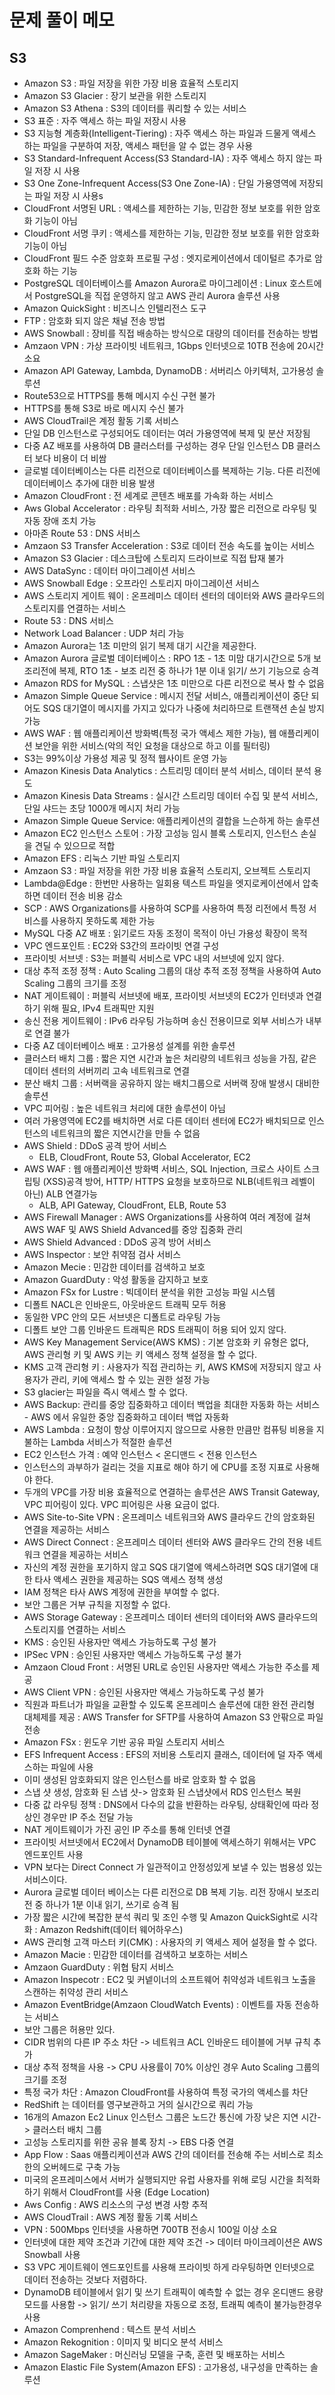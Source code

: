 # 문제 풀이 메모

## S3
- Amazon S3 : 파일 저장을 위한 가장 비용 효율적 스토리지
- Amazon S3 Glacier : 장기 보관을 위한 스토리지
- Amazon S3 Athena : S3의 데이터를 쿼리할 수 있는 서비스
- S3 표준 : 자주 액세스 하는 파일 저장시 사용
- S3 지능형 계층화(Intelligent-Tiering) : 자주 액세스 하는 파일과 드물게 액세스 하는 파일을 구분하여 저장, 액세스 패턴을 알 수 없는 경우 사용
- S3 Standard-Infrequent Access(S3 Standard-IA) : 자주 액세스 하지 않는 파일 저장 시 사용
- S3 One Zone-Infrequent Access(S3 One Zone-IA) : 단일 가용영역에 저장되는 파일 저장 시 사용s
- CloudFront 서명된 URL : 액세스를 제한하는 기능, 민감한 정보 보호를 위한 암호화 기능이 아님
- CloudFront 서명 쿠키 : 액세스를 제한하는 기능, 민감한 정보 보호를 위한 암호화 기능이 아님
- CloudFront 필드 수준 암호화 프로필 구성 : 엣지로케이션에서 데이털르 추가로 암호화 하는 기능
- PostgreSQL 데이터베이스를 Amazon Aurora로 마이그레이션 : Linux 호스트에서 PostgreSQL을 직접 운영하지 않고 AWS 관리 Aurora 솔루션 사용
- Amazon QuickSight : 비즈니스 인텔리전스 도구
- FTP : 암호화 되지 않은 채널 전송 방법
- AWS Snowball : 장비를 직접 배송하는 방식으로 대량의 데이터를 전송하는 방법
- Amzaon VPN : 가상 프라이빗 네트워크, 1Gbps 인터넷으로 10TB 전송에 20시간 소요
- Amazon API Gateway, Lambda, DynamoDB : 서버리스 아키텍처, 고가용성 솔루션
- Route53으로 HTTPS를 통해 메시지 수신 구현 불가
- HTTPS를 통해 S3로 바로 메시지 수신 불가
- AWS CloudTrail은 계정 활동 기록 서비스
- 단일 DB 인스턴스로 구성되어도 데이터는 여러 가용영역에 복제 및 분산 저장됨
- 다중 AZ 배포를 사용하여 DB 클러스터를 구성하는 경우 단일 인스턴스 DB 클러스터  보다 비용이 더 비쌈
- 글로벌 데이터베이스는 다른 리전으로 데이터베이스를 복제하는 기능. 다른 리전에 데이터베이스 추가에 대한 비용 발생
- Amazon CloudFront : 전 세계로 콘텐츠 배포를 가속화 하는 서비스
- Aws Global Accelerator : 라우팅 최적화 서비스, 가장 짧은 리전으로 라우팅 및 자동 장애 조치 가능
- 아마존 Route 53 : DNS 서비스
- Amzaon S3 Transfer Acceleration : S3로 데이터 전송 속도를 높이는 서비스
- Amazon S3 Glacier : 데스크탑에 스토리지 드라이브로 직접 탑재 불가
- AWS DataSync : 데이터 마이그레이션 서비스
- AWS Snowball Edge :  오프라인 스토리지 마이그레이션 서비스
- AWS 스토리지 게이트 웨이 : 온프레미스 데이터 센터의 데이터와 AWS 클라우드의 스토리지를 연결하는 서비스
- Route 53 : DNS 서비스
- Network Load Balancer : UDP 처리 가능
- Amazon Aurora는 1초 미만의 읽기 복제 대기 시간을 제공한다.
- Amazon Aurora 글로벌 데이터베이스 : RPO 1초 - 1초 미맘 대기시간으로 5개 보조리전에 복제, RTO 1초 - 보조 리전 중 하나가 1분 이내 읽기/ 쓰기 기능으로 승격
- Amazon RDS for MySQL : 스냅샷은 1초 미만으로 다른 리전으로 복사  할 수 없음
- Amazon Simple Queue Service : 메시지 전달 서비스, 애플리케이션이 중단 되어도 SQS 대기열이 메시지를 가지고 있다가 나중에 처리하므로 트랜잭션 손실 방지 가능
- AWS WAF : 웹 애플리케이션 방화벽(특정 국가 액세스 제한 가능), 웹 애플리케이션 보안을 위한 서비스(악의 적인 요청을 대상으로 하고 이를 필터링)
- S3는 99%이상 가용성 제공 및 정적 웹사이트 운영 가능
- Amazon Kinesis Data Analytics : 스트리밍 데이터 분석 서비스, 데이터 분석 용도
- Amazon Kinesis Data Streams : 실시간 스트리밍 데이터 수집 및 분석 서비스, 단일 샤드는 초당 1000개 메시지 처리 가능
- Amazon Simple Queue Service: 애플리케이션의 결합을 느슨하게 하는 솔루션
- Amazon EC2 인스턴스 스토어 : 가장 고성능 임시 블록 스토리지, 인스턴스 손실을 견딜 수 있으므로 적합
- Amazon EFS : 리눅스 기반 파일 스토리지
- Amzaon S3 : 파일 저장을 위한 가장 비용 효율적 스토리지, 오브젝트 스토리지
- Lambda@Edge : 한번만 사용하는 일회용 텍스트 파일을 엣지로케이션에서 압축하면 데이터 전송 비용 감소
- SCP : AWS Organizations를 사용하여 SCP를 사용하여 특정 리전에서 특정 서비스를 사용하지 못하도록 제한 가능
- MySQL 다중 AZ 배포 : 읽기로드 자동 조정이 목적이 아닌 가용성 확장이 목적
- VPC 엔드포인트 : EC2와 S3간의 프라이빗 연결 구성
- 프라이빗 서브넷 : S3는 퍼블릭 서비스로 VPC 내의 서브넷에 있지 않다.
- 대상 추적 조정 정책 : Auto Scaling 그룹의 대상 추적 조정 정책을 사용하여 Auto Scaling 그룹의 크기를 조정
- NAT 게이트웨이 : 퍼블릭 서브넷에 배포, 프라이빗 서브넷의 EC2가 인터넷과 연결하기 위해 필요, IPv4 트래픽만 지원
- 송신 전용 게이트웨이 : IPv6 라우팅 가능하며 송신 전용이므로 외부 서비스가 내부로 연결 불가
- 다중 AZ 데이터베이스 배포 : 고가용성 설계를 위한 솔루션
- 클러스터 배치 그룹 : 짧은 지연 시간과 높은 처리량의 네트워크 성능을 가짐, 같은 데이터 센터의 서버끼리 고속 네트워크로 연결
- 분산  배치 그룹 : 서버랙을 공유하지 않는 배치그룹으로 서버랙 장애 발생시 대비한 솔루션
- VPC 피어링 : 높은 네트워크 처리에 대한 솔루션이 아님
- 여러 가용영역에 EC2를 배치하면 서로 다른 데이터 센터에 EC2가 배치되므로 인스턴스의 네트워크의 짧은 지연시간을 만들 수 없음
- AWS Shield : DDoS 공격 방어 서비스
  - ELB, CloudFront, Route 53, Global Accelerator, EC2
- AWS WAF : 웹 애플리케이션 방화벽 서비스, SQL Injection, 크로스 사이트 스크립팅 (XSS)공격 방어, HTTP/ HTTPS 요청을 보호하므로 NLB(네트워크 레벨이 아닌) ALB 연결가능
  - ALB, API Gateway, CloudFront, ELB, Route 53
- AWS Firewall Manager : AWS Organizations를 사용하여 여러 계정에 걸쳐 AWS WAF 및 AWS Shield Advanced를 중앙 집중화 관리
- AWS Shield Advanced : DDoS 공격 방어 서비스
- AWS Inspector : 보안 취약점 검사 서비스
- Amazon Mecie : 민감한 데이터를 검색하고 보호
- Amazon GuardDuty : 악성 활동을 감지하고 보호
- Amazon FSx for Lustre : 빅데이터 분석을 위한 고성능 파일 시스템
- 디폴트 NACL은 인바운드, 아웃바운드 트래픽 모두 허용
- 동일한 VPC 안의 모든 서브넷은 디폴트로 라우팅 가능
- 디폴트 보안 그룹 인바운드 트래픽은 RDS 트래픽이 허용 되어 있지 않다.
- AWS Key Management Service(AWS KMS) : 기본 암호화 키 유형은 없다, AWS 관리형 키 및 AWS 키는 키 액세스 정책 설정을 할 수 없다.
- KMS 고객 관리형 키 : 사용자가 직접 관리하는 키, AWS KMS에 저장되지 않고 사용자가 관리, 키에 액세스 할 수 있는 권한 설정 가능
- S3 glacier는 파일을 즉시 액세스 할 수 없다.
- AWS Backup: 관리를 중앙 집중화하고 데이터 백업을 최대한 자동화 하는 서비스 - AWS 에서 유일한 중앙 집중화하고 데이터 백업 자동화
- AWS Lambda : 요청이 항상 이루어지지 않으므로 사용한 만큼만 컴퓨팅 비용을 지불하는 Lambda 서비스가 적절한 솔루션
- EC2 인스턴스 가격 : 예약 인스턴스 < 온디맨드 < 전용 인스턴스 
- 인스턴스의 과부하가 걸리는 것을 지표로 해야 하기 에 CPU를 조정 지표로 사용해야 한다.
- 두개의 VPC를 가장 비용 효율적으로 연결하는 솔루션은 AWS Transit Gateway, VPC 피어링이 있다. VPC 피어링은 사용 요금이 없다.
- AWS Site-to-Site VPN : 온프레미스 네트워크와 AWS 클라우드 간의 암호화된 연결을 제공하는 서비스
- AWS Direct Connect : 온프레미스 데이터 센터와 AWS 클라우드 간의 전용 네트워크 연결을 제공하는 서비스
- 자신의 계정 권한을 포기하지 않고 SQS 대기열에 액세스하려면 SQS 대기열에 대한 타사 액세스 권한을 제공하는 SQS 액세스 정책 생성
- IAM 정책은 타사 AWS 계정에 권한을 부여할 수 없다.
- 보안 그룹은 거부 규칙을 지정할 수 없다.
- AWS Storage Gateway : 온프레미스 데이터 센터의 데이터와 AWS 클라우드의 스토리지를 연결하는 서비스
- KMS : 승인된 사용자만 액세스 가능하도록 구성 불가
- IPSec VPN : 승인된 사용자만 액세스 가능하도록 구성 불가
- Amzaon Cloud Front : 서명된 URL로 승인된 사용자만 액세스 가능한 주소를 제공
- AWS Client VPN : 승인된 사용자만 액세스 가능하도록 구성 불가
- 직원과 파트너가 파일을 교환할 수 있도록 온프레미스 솔루션에 대한 완전 관리형 대체제를 제공 : AWS Transfer for SFTP를 사용하여 Amazon S3 안팎으로 파일 전송
- Amazon FSx : 윈도우 기반 공유 파일 스토리지 서비스
- EFS Infrequent Access : EFS의 저비용 스토리지 클래스, 데이터에 덜 자주 액세스하는 파일에 사용
- 이미 생성된 암호화되지 않은 인스턴스를 바로 암호화 할 수 없음
- 스냅 샷 생성, 암호화 된 스냅 샷-> 암호화 된 스냅샷에서 RDS 인스턴스 복원
- 다중 값 라우팅 정책 : DNS에서 다수의 값을 반환하는 라우팅, 상태확인에 따라 정상인 경우만 IP 주소 전달 가능
- NAT 게이트웨이가 가진 공인 IP 주소를 통해 인터넷 연결
- 프라이빗 서브넷에서 EC2에서 DynamoDB 테이블에 액세스하기 위해서는 VPC 엔드포인트 사용
- VPN 보다는 Direct Connect 가 일관적이고 안정성있게 보낼 수 있는 범용성 있는 서비스이다.
- Aurora 글로벌 데이터 베이스는 다른 리전으로 DB 복제 기능. 리전 장애시 보조리전 중 하나가 1분 이내 읽기, 쓰기로 승격 됨
- 가장 짧은 시간에 복잡한 분석 쿼리 및 조인 수행 및 Amazon QuickSight로 시각화 : Amazon Redshift(데이터 웨어하우스)
- AWS 관리형 고객 마스터 키(CMK) : 사용자의 키 액세스 제어 설정을 할 수 없다.
- Amazon Macie : 민감한 데이터를 검색하고 보호하는 서비스
- Amzaon GuardDuty : 위협 탐지 서비스
- Amazon Inspecotr : EC2 및 커넽이너의 소프트웨어 취약성과 네트워크 노출을 스캔하는 취약성 관리 서비스
- Amazon EventBridge(Amzaon CloudWatch Events) : 이벤트를 자동 전송하는 서비스
- 보안 그룹은 허용만 있다.
- CIDR 범위의 다른 IP 주소 차단 -> 네트워크 ACL 인바운드 테이블에 거부 규칙 추가
- 대상 추적 정책을 사용 -> CPU 사용률이 70% 이상인 경우 Auto Scaling 그룹의 크기를 조정
- 특정 국가 차단 : Amazon CloudFront를 사용하여 특정 국가의 액세스를 차단
- RedShift 는 데이터를 영구보관하고 거의 실시간으로 쿼리 가능
- 16개의 Amazon Ec2 Linux 인스턴스 그룹은 노드간 통신에 가장 낮은 지연 시간-> 클러스터 배치 그룹
- 고성능 스토리지를 위한 공유 블록 장치 -> EBS 다중 연결
- App Flow : Saas 애플리케이션과 AWS 간의 데이터를 전송해 주는 서비스로 최소한의 오버헤드로 구축 가능
- 미국의 온프레미스에서 서버가 실행되지만 유럽 사용자를 위해 로딩 시간을 최적화 하기 위해서 CloudFront를 사용 (Edge Location)
- Aws Config : AWS 리소스의 구성 변경 사항 추적
- AWS CloudTrail : AWS 계정 활동 기록 서비스
- VPN : 500Mbps 인터넷을 사용하면 700TB 전송시 100일 이상 소요
- 인터넷에 대한 제약 조건과 기간에 대한 제약 조건 -> 데이터 마이크레이션은 AWS Snowball 사용
- S3 VPC 게이트웨이 엔드포인트를 사용해 프라이빗 하게 라우팅하면 인터넷으로 데이터 전송하는 것보다 저렴하다.
- DynamoDB 테이블에서 읽기 및 쓰기 트래픽이 예측할 수 없는 경우 온디맨드 용량 모드를 사용함 -> 읽기/ 쓰기 처리량을 자동으로 조정, 트래픽 예측이 불가능한경우 사용
- Amazon Comprenhend : 텍스트 분석 서비스
- Amazon Rekognition : 이미지 및 비디오 분석 서비스
- Amazon SageMaker : 머신러닝 모델을 구축, 훈련 및 배포하는 서비스
- Amazon Elastic File System(Amazon EFS) : 고가용성, 내구성을 만족하는 솔루션